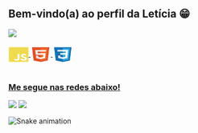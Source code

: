 ## Bem-vindo(a) ao perfil da Letícia 😁

 <div>
  <a href="https://github.com/Leticiarochaa">
   <https://github-readme-stats.vercel.app/api?username=anuraghazra&theme=dark&show_icons=true/>
   <https://github-readme-stats.vercel.app/api?username=Leticiarochaa&theme=default/>
   <img height="180em" src="https://github-readme-stats.vercel.app/api/top-langs/?username=Leticiarochaa&layout=compact&langs_count=6&theme=tokyonight"/>

</div>
<div style="display: inline_block"><br>
  <img align="center" alt="Js" height="30" width="40" src="https://raw.githubusercontent.com/devicons/devicon/master/icons/javascript/javascript-plain.svg">
  <img align="center" alt="HTML" height="30" width="40" src="https://raw.githubusercontent.com/devicons/devicon/master/icons/html5/html5-original.svg">
  <img align="center" alt="CSS" height="30" width="40" src="https://raw.githubusercontent.com/devicons/devicon/master/icons/css3/css3-original.svg">
</div>
 
 <br>
 
  ### Me segue nas redes abaixo!
 
<div> 
  <a href="https://instagram.com/leticia_rochasilva" target="_blank"><img src="https://img.shields.io/badge/-Instagram-%23E4405F?style=for-the-badge&logo=instagram&logoColor=white" target="_blank"></a>
  <a href="https://www.linkedin.com/in/leticia-rocha-da-silva-ba4588149" target="_blank"><img src="https://img.shields.io/badge/-LinkedIn-%230077B5?style=for-the-badge&logo=linkedin&logoColor=white" target="_blank"></a> 

 ![Snake animation](https://github.com/Leticiarochaa/Leticiarochaa/blob/output/github-contribution-grid-snake.svg)

</div>
